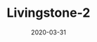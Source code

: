 ---
title: "Livingstone-2"
date: 2020-03-31
externalUrl: "https://github.com/MasterSkepticista/Livingstone-2"
summary: "Windows port of NASA's Prognosis and Diagnosis Suite."
showReadingTime: false
_build:
  render: "never"
  list: "local"
---